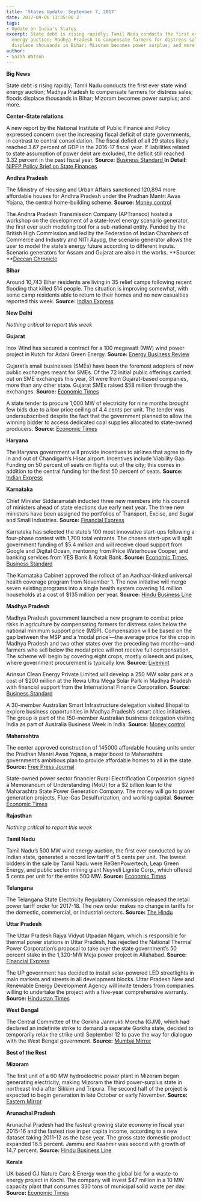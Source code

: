 ```yaml
---
title: 'States Update: September 7, 2017'
date: 2017-09-06 13:35:00 Z
tags:
- Update on India's States
excerpt: State debt is rising rapidly; Tamil Nadu conducts the first ever state wind
  energy auction; Madhya Pradesh to compensate farmers for distress sales; floods
  displace thousands in Bihar; Mizoram becomes power surplus; and more.
author:
- Sarah Watson
---
```


**Big News**

State debt is rising rapidly; Tamil Nadu conducts the first ever state wind energy auction; Madhya Pradesh to compensate farmers for distress sales; floods displace thousands in Bihar; Mizoram becomes power surplus; and more.

**Center–State relations**

A new report by the National Institute of Public Finance and Policy expressed concern over the increasing fiscal deficit of state governments, in contrast to central consolidation. The fiscal deficit of all 29 states likely reached 3.67 percent of GDP in the 2016-17 fiscal year. If liabilities related to state assumption of power debt are excluded, the deficit still reached 3.32 percent in the past fiscal year. **Source:** [Business Standard ](http://www.business-standard.com/article/economy-policy/state-finances-are-showing-signs-of-increasing-fiscal-imbalance-117090400003_1.html)**In Detail:** [NIPFP Policy Brief on State Finances](http://www.nipfp.org.in/media/medialibrary/2017/08/Seminar_papers.pdf)

**Andhra Pradesh**

The Ministry of Housing and Urban Affairs sanctioned 120,894 more affordable houses for Andhra Pradesh under the Pradhan Mantri Awas Yojana, the central home-building scheme. **Source:** [Money control](http://www.moneycontrol.com/news/business/real-estate/andhra-pradesh-gets-largest-share-of-affordable-houses-sanctioned-by-govt-2371541.html)

The Andhra Pradesh Transmission Company (APTransco) hosted a workshop on the development of a state-level energy scenario generator, the first ever such modeling tool for a sub-national entity. Funded by the British High Commission and led by the Federation of Indian Chambers of Commerce and Industry and NITI Aayog, the scenario generator allows the user to model the state’s energy future according to different inputs. Scenario generators for Assam and Gujarat are also in the works. **Source: **[Deccan Chronicle](http://www.deccanchronicle.com/nation/current-affairs/310817/andhra-pradesh-workshop-on-energy-calculator.html)

**Bihar**

Around 10,743 Bihar residents are living in 35 relief camps following recent flooding that killed 514 people. The situation is improving somewhat, with some camp residents able to return to their homes and no new casualties reported this week. **Source:** [Indian Express](http://indianexpress.com/article/india/flood-situation-improves-in-bihar-4825690/)

**New Delhi**

*Nothing critical to report this week*

**Gujarat**

Inox Wind has secured a contract for a 100 megawatt (MW) wind power project in Kutch for Adani Green Energy. **Source:** [Energy Business Review](http://wind.energy-business-review.com/news/inox-wind-wins-contract-for-100mw-project-in-gujarat-india-310817-5914018)

Gujarat’s small businesses (SMEs) have been the foremost adopters of new public exchanges meant for SMEs. Of the 72 initial public offerings carried out on SME exchanges this year, 31 were from Gujarat-based companies, more than any other state. Gujarat SMEs raised $58 million through the exchanges. **Source:** [Economic Times](http://economictimes.indiatimes.com/markets/ipos/fpos/maximum-sme-ipos-in-2017-from-gujarat-raise-rs-373-47-crore/articleshow/60270288.cms)

A state tender to procure 1,000 MW of electricity for nine months brought few bids due to a low price ceiling of 4.4 cents per unit. The tender was undersubscribed despite the fact that the government planned to allow the winning bidder to access dedicated coal supplies allocated
to state-owned producers. **Source:** [Economic Times](http://economictimes.indiatimes.com/industry/energy/power/power-companies-refrain-from-bidding-for-gujarats-low-cost-electricity/articleshow/60266563.cms)

**Haryana**

The Haryana government will provide incentives to airlines that agree to fly in and out of Chandigarh’s Hisar airport. Incentives include Viability Gap Funding on 50 percent of seats on flights out of the city; this comes in addition to the central funding for the first 50 percent
of seats. **Source:** [Indian Express](http://indianexpress.com/article/india/haryana-government-offers-incentives-under-the-udan-scheme-4828292/)

**Karnataka**

Chief Minister Siddaramaiah inducted three new members into his council of ministers ahead of state elections due early next year. The three new ministers have been assigned the portfolios of Transport, Excise, and Sugar and Small Industries. **Source:** [Financial Express](http://www.financialexpress.com/india-news/karnataka-cm-siddaramaiah-expands-ministry-inducts-three/837246/)

Karnataka has selected the state’s 100 most innovative start-ups following a four-phase contest with 1,700 total entrants. The chosen start-ups will split government funding of $5.4 million and will receive cloud support from Google and Digital Ocean, mentoring from Price
Waterhouse Cooper, and banking services from YES Bank & Kotak Bank. **Source:** [Economic
Times](http://economictimes.indiatimes.com/small-biz/startups/karnataka-picks-up-100-most-innovative-startups-to-give-rs-35-cr-in-funding/articleshow/60294651.cms), [Business Standard](http://www.business-standard.com/article/news-ani/digitalocean-signs-mou-with-karnataka-government-to-empower-startups-117090100661_1.html)

The Karnataka Cabinet approved the rollout of an Aadhaar-linked universal health coverage program from November 1. The new initiative will merge seven existing programs into a single health system covering 14 million households at a cost of $135 million per year. **Source:** [Hindu Business Line](http://www.thehindubusinessline.com/news/national/karnataka-to-roll-out-aadhaarlinked-universal-health-coverage-on-nov-1/article9833796.ece)

**Madhya Pradesh**

Madhya Pradesh government launched a new program to combat price risks in agriculture by compensating farmers for distress sales below the national minimum support price (MSP). Compensation will be based on the gap between the MSP and a ‘modal price’—the average price for the crop in Madhya Pradesh and two other states over the preceding two months—and farmers who sell below the modal price will not receive full compensation. The scheme will begin by covering eight crops, mostly oilseeds and pulses, where government  procurement is typically low. **Source:** [Livemint](http://www.livemint.com/Politics/uDdclMv4VKUhGvpSEqtmqL/Madhya-Pradesh-launches-new-farm-scheme-to-hedge-price-risks.html)

Arinsun Clean Energy Private Limited will develop a 250 MW solar park at a cost of $200 million at the Rewa Ultra Mega Solar Park in Madhya Pradesh with financial support from the International Finance Corporation. **Source:** [Business Standard](http://www.business-standard.com/article/companies/arinsun-clean-energy-to-develop-250-mw-solar-park-in-mp-for-200-mn-117082900164_1.html)

A 30-member Australian Smart Infrastructure delegation visited Bhopal to explore business opportunities in Madhya Pradesh’s smart cities initiatives. The group is part of the 150-member Australian business delegation visiting India as part of Australia Business Week in India. **Source:** [Money control](http://www.moneycontrol.com/news/business/australian-team-in-madhya-pradesh-to-explore-opportunities-in-smart-city-project-2374573.html)

**Maharashtra**

The center approved construction of 145000 affordable housing units under the Pradhan Mantri Awas Yojana, a major boost to Maharashtra government’s ambitious plan to provide affordable homes to all in the state. **Source:** [Free Press Journal](http://www.freepressjournal.in/mumbai/mumbai-modi-govt-approves-1-45-lakh-affordable-homes-in-maharashtra/1129387)

State-owned power sector financier Rural Electrification Corporation signed a Memorandum of Understanding (MoU) for a $2 billion loan to the Maharashtra State Power Generation Company. The money will go to power generation projects, Flue-Gas Desulfurization, and working capital. **Source:** [Economic Times](http://energy.economictimes.indiatimes.com/news/power/rec-inks-13000-crore-pact-with-maharashtra-power-generation-firm/60258394)

**Rajasthan**

*Nothing critical to report this week*

**Tamil Nadu**

Tamil Nadu’s 500 MW wind energy auction, the first ever conducted by an Indian state, generated a record low tariff of 5 cents per unit. The lowest bidders in the sale by Tamil Nadu were ReGenPowertech, Leap Green Energy, and public sector mining giant Neyveli Lignite Corp., which offered 5 cents per unit for the entire 500 MW. **Source:** [Economic Times](http://economictimes.indiatimes.com/industry/energy/power/regen-bids-a-record-low-tariff-of-rs-3-42/unit-at-tamil-nadu-wind-energy-auction/articleshow/60299445.cms)

**Telangana**

The Telangana State Electricity Regulatory Commission released the retail power tariff order for 2017-18. The new order makes no change in tariffs for the domestic, commercial, or industrial sectors. **Source:** [The Hindu](http://www.thehindu.com/todays-paper/tp-national/tp-telangana/retail-power-supply-tariff-from-sept-1/article19585127.ece)

**Uttar Pradesh**

The Uttar Pradesh Rajya Vidyut Utpadan Nigam, which is responsible for thermal power stations in Uttar Pradesh, has rejected the National Thermal Power Corporation’s proposal to take over the state government’s 50 percent stake in the 1,320-MW Meja power project in Allahabad. **Source:** [Financial Express](http://www.financialexpress.com/india-news/uprvun-turns-down-ntpc-proposal-for-meja-power-project-stake/835794/)

The UP government has decided to install solar-powered LED streetlights in main markets and streets in all development blocks. Uttar Pradesh New and Renewable Energy Development Agency will invite tenders from companies willing to undertake the project with a five-year
comprehensive warranty. **Source:** [Hindustan Times](http://www.hindustantimes.com/lucknow/solar-power-to-light-up-streets-markets-in-rural-uttar-pradesh/story-UWxK9ORjqCiQaTiIWNOBdK.html)

**West Bengal**

The Central Committee of the Gorkha Janmukti Morcha (GJM), which had declared an indefinite strike to demand a separate Gorkha state, decided to temporarily relax the strike until September 12 to pave the way for dialogue with the West Bengal government. **Source:** [Mumbai Mirror](https://mumbaimirror.indiatimes.com/news/india/west-bengal-gjm-decides-to-temporarily-relax-indefinite-strike-for-gorkhaland/articleshow/60311025.cms)

**Best of the Rest**

**Mizoram**

The first unit of a 60 MW hydroelectric power plant in Mizoram began generating electricity, making Mizoram the third power-surplus state in northeast India after Sikkim and Tripura. The second half of the project is expected to begin generation in late October or early November.
**Source:** [Eastern Mirror
](http://www.easternmirrornagaland.com/mizoram-now-a-power-surplus-state-3rd-in-northeast/)

**Arunachal Pradesh**

Arunachal Pradesh had the fastest growing state economy in fiscal year 2015-16 and the fastest rise in per capita income, according to a new dataset taking 2011-12 as the base year. The gross state domestic product expanded 16.5 percent. Jammu and Kashmir was second with growth of 14.7 percent. **Source:** [Hindu Business Line](http://www.thehindubusinessline.com/economy/arunachal-pradesh-jk-are-fastest-growing-economies/article9837090.ece)

**Kerala**

UK-based GJ Nature Care & Energy won the global bid for a waste-to energy project in Kochi. The company will invest $47 million in a 10 MW capacity plant that consumes 330 tons of municipal solid waste per day. **Source:** [Economic Times](http://economictimes.indiatimes.com/small-biz/entrepreneurship/uk-entrepreneur-to-invest-rs-1500-crore-in-waste-to-energy-plants-in-south-india/articleshow/60293544.cms)